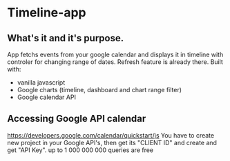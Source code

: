 # Timeline-app

## What's it and it's purpose.
App fetchs events from your google calendar and displays it in timeline with controler for changing range of dates. Refresh feature is already there.
Built with:
* vanilla javascript
* Google charts (timeline, dashboard and chart range filter)
* Google calendar API

## Accessing Google API calendar
https://developers.google.com/calendar/quickstart/js
You have to create new project in your Google API's, then get its "CLIENT ID" and create and get "API Key".
up to 1 000 000 000 queries are free
